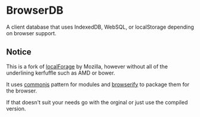 BrowserDB
=========

A client database that uses IndexedDB, WebSQL, or localStorage depending on browser support.

Notice
------
This is a fork of [localForage](https://github.com/mozilla/localForage) by Mozilla,
however without all of the underlining kerfuffle such as AMD or bower.

It uses [commonjs](http://wiki.commonjs.org/wiki/Modules/1.1.1) pattern for modules and [browserify](http://browserify.org/) to package them for the browser.

If that doesn't suit your needs go with the orginal or just use the compiled version. 
